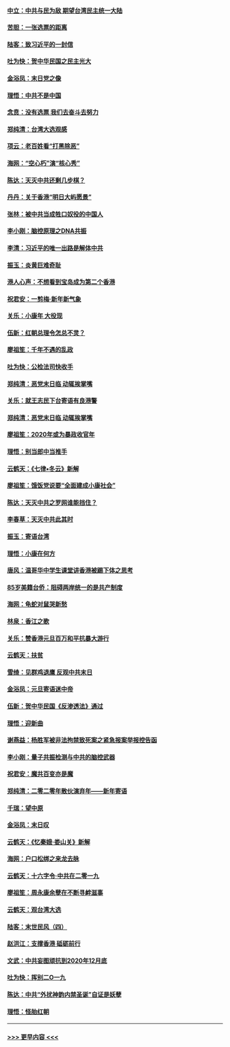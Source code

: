 #### [中立：中共与民为敌 期望台湾民主统一大陆](../pages/nsc993/n11790392.md?t=01140331) 
#### [苦胆：一张选票的距离](../pages/nsc993/n11788914.md?t=01140331) 
#### [陆客：致习近平的一封信](../pages/nsc993/n11788867.md?t=01140331) 
#### [吐为快：贺中华民国之民主光大](../pages/nsc993/n11788618.md?t=01140331) 
#### [金浴凤：末日党之像](../pages/nsc993/n11787475.md?t=01140331) 
#### [理悟：中共不是中国](../pages/nsc993/n11787463.md?t=01140331) 
#### [念贲：没有选票  我们去奋斗去努力](../pages/nsc993/n11787398.md?t=01140331) 
#### [郑纯清：台湾大选观感](../pages/nsc993/n11786210.md?t=01140331) 
#### [项云：老百姓看“打黑除恶”](../pages/nsc993/n11785398.md?t=01140331) 
#### [海网：“空心朽”演“核心秀”](../pages/nsc993/n11783874.md?t=01140331) 
#### [陈达：天灭中共还剩几步棋？](../pages/nsc993/n11783719.md?t=01140331) 
#### [丹丹：关于香港“明日大屿愿景”](../pages/nsc993/n11783273.md?t=01140331) 
#### [张林：被中共当成牲口奴役的中国人](../pages/nsc993/n11782397.md?t=01140331) 
#### [李小刚：脑控原理之DNA共振](../pages/nsc993/n11780962.md?t=01140331) 
#### [李清：习近平的唯一出路是解体中共](../pages/nsc993/n11780866.md?t=01140331) 
#### [振玉：炎黄巨难奇耻](../pages/nsc993/n11779632.md?t=01140331) 
#### [港人心声：不想看到宝岛成为第二个香港](../pages/nsc993/n11778817.md?t=01140331) 
#### [祝君安：一剪梅‧新年新气象](../pages/nsc993/n11776340.md?t=01140331) 
#### [关乐：小康年 大役现](../pages/nsc993/n11774213.md?t=01140331) 
#### [伍新：红朝总理令怎总不灵？](../pages/nsc993/n11770813.md?t=01140331) 
#### [廖祖笙：千年不遇的乱政](../pages/nsc993/n11770373.md?t=01140331) 
#### [吐为快：公检法司快收手](../pages/nsc993/n11770359.md?t=01140331) 
#### [郑纯清：恶党末日临 动辄挨掌嘴](../pages/nsc993/n11769912.md?t=01140331) 
#### [关乐：就王志民下台寄语有良港警](../pages/nsc993/n11769903.md?t=01140331) 
#### [郑纯清：恶党末日临 动辄挨掌嘴](../pages/nsc993/n11769356.md?t=01140331) 
#### [廖祖笙：2020年或为暴政收官年](../pages/nsc993/n11768216.md?t=01140331) 
#### [理悟：别当郎中当推手](../pages/nsc993/n11768243.md?t=01140331) 
#### [云鹤天：《七律▪冬云》新解](../pages/nsc993/n11768204.md?t=01140331) 
#### [廖祖笙：饿饭党说要“全面建成小康社会”](../pages/nsc993/n11767482.md?t=01140331) 
#### [陈达：天灭中共之罗网谁能挡住？](../pages/nsc993/n11767465.md?t=01140331) 
#### [李春草：天灭中共此其时](../pages/nsc993/n11767452.md?t=01140331) 
#### [振玉：寄语台湾](../pages/nsc993/n11767432.md?t=01140331) 
#### [理悟：小康在何方](../pages/nsc993/n11767394.md?t=01140331) 
#### [唐风：温哥华中学生课堂讲香港被踢下体之思考](../pages/nsc993/n11766848.md?t=01140331) 
#### [85岁美籍台侨：阻碍两岸统一的是共产制度](../pages/nsc993/n11765043.md?t=01140331) 
#### [海网：龟蛇对鼠哭新愁](../pages/nsc993/n11764895.md?t=01140331) 
#### [林泉：香江之歌](../pages/nsc993/n11764415.md?t=01140331) 
#### [关乐：赞香港元旦百万和平抗暴大游行](../pages/nsc993/n11764382.md?t=01140331) 
#### [云鹤天：扶贫](../pages/nsc993/n11764245.md?t=01140331) 
#### [雪绮：见群鸡退鹰  反观中共末日](../pages/nsc993/n11762112.md?t=01140331) 
#### [金浴凤：元旦寄语迷中帝](../pages/nsc993/n11761788.md?t=01140331) 
#### [伍新：贺中华民国《反渗透法》通过](../pages/nsc993/n11761994.md?t=01140331) 
#### [理悟：迎新曲](../pages/nsc993/n11761152.md?t=01140331) 
#### [谢燕益：杨胜军被非法拘禁致死案之紧急报案举报控告函](../pages/nsc993/n11756134.md?t=01140331) 
#### [李小刚：量子共振检测与中共的脑控武器](../pages/nsc993/n11754518.md?t=01140331) 
#### [祝君安：魔共百变亦是魔](../pages/nsc993/n11754469.md?t=01140331) 
#### [郑纯清：二零二零年散伙演弃年——新年寄语](../pages/nsc993/n11754195.md?t=01140331) 
#### [千瑞：望中原](../pages/nsc993/n11754159.md?t=01140331) 
#### [金浴凤：末日叹](../pages/nsc993/n11752359.md?t=01140331) 
#### [云鹤天：《忆秦娥‧娄山关》新解](../pages/nsc993/n11752348.md?t=01140331) 
#### [海网：户口松绑之来龙去脉](../pages/nsc993/n11752328.md?t=01140331) 
#### [云鹤天：十六字令‧中共在二零一九](../pages/nsc993/n11752305.md?t=01140331) 
#### [廖祖笙：周永康余孽在不断寻衅滋事](../pages/nsc993/n11751013.md?t=01140331) 
#### [云鹤天：观台湾大选](../pages/nsc993/n11751007.md?t=01140331) 
#### [陆客：末世民风（四）](../pages/nsc993/n11749203.md?t=01140331) 
#### [赵洪江：支撑香港 砥砺前行](../pages/nsc993/n11748482.md?t=01140331) 
#### [文武：中共妄图顽抗到2020年12月底](../pages/nsc993/n11748446.md?t=01140331) 
#### [吐为快：挥别二O一九](../pages/nsc993/n11748411.md?t=01140331) 
#### [陈达：中共“外扰神韵内禁圣诞”自证是妖孽](../pages/nsc993/n11748226.md?t=01140331) 
#### [理悟：怪胎红朝](../pages/nsc993/n11748206.md?t=01140331) 

----
#### [ >>> 更早内容 <<< ](../indexes/nsc993-earlier.md)
